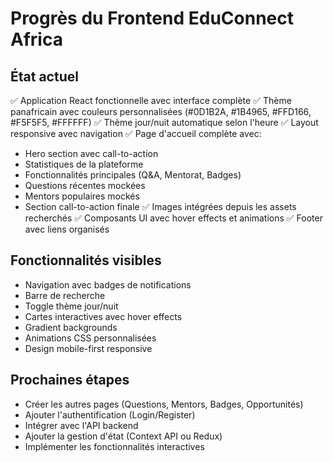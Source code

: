 # Progrès du Frontend EduConnect Africa

## État actuel
✅ Application React fonctionnelle avec interface complète
✅ Thème panafricain avec couleurs personnalisées (#0D1B2A, #1B4965, #FFD166, #F5F5F5, #FFFFFF)
✅ Thème jour/nuit automatique selon l'heure
✅ Layout responsive avec navigation
✅ Page d'accueil complète avec:
  - Hero section avec call-to-action
  - Statistiques de la plateforme
  - Fonctionnalités principales (Q&A, Mentorat, Badges)
  - Questions récentes mockées
  - Mentors populaires mockés
  - Section call-to-action finale
✅ Images intégrées depuis les assets recherchés
✅ Composants UI avec hover effects et animations
✅ Footer avec liens organisés

## Fonctionnalités visibles
- Navigation avec badges de notifications
- Barre de recherche
- Toggle thème jour/nuit
- Cartes interactives avec hover effects
- Gradient backgrounds
- Animations CSS personnalisées
- Design mobile-first responsive

## Prochaines étapes
- Créer les autres pages (Questions, Mentors, Badges, Opportunités)
- Ajouter l'authentification (Login/Register)
- Intégrer avec l'API backend
- Ajouter la gestion d'état (Context API ou Redux)
- Implémenter les fonctionnalités interactives

